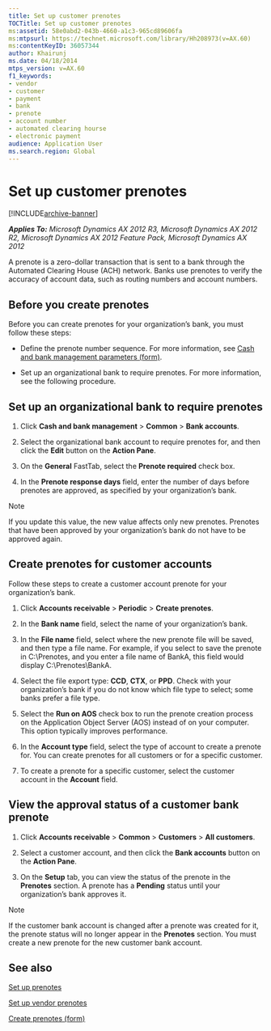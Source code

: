 ```yaml
---
title: Set up customer prenotes
TOCTitle: Set up customer prenotes
ms:assetid: 58e0abd2-043b-4660-a1c3-965cd89606fa
ms:mtpsurl: https://technet.microsoft.com/library/Hh208973(v=AX.60)
ms:contentKeyID: 36057344
author: Khairunj
ms.date: 04/18/2014
mtps_version: v=AX.60
f1_keywords:
- vendor
- customer
- payment
- bank
- prenote
- account number
- automated clearing hourse
- electronic payment
audience: Application User
ms.search.region: Global
---
```


# Set up customer prenotes 


[!INCLUDE[archive-banner](includes/archive-banner.md)]


_**Applies To:** Microsoft Dynamics AX 2012 R3, Microsoft Dynamics AX 2012 R2, Microsoft Dynamics AX 2012 Feature Pack, Microsoft Dynamics AX 2012_

A prenote is a zero-dollar transaction that is sent to a bank through the Automated Clearing House (ACH) network. Banks use prenotes to verify the accuracy of account data, such as routing numbers and account numbers.

## Before you create prenotes

Before you can create prenotes for your organization’s bank, you must follow these steps:

  - Define the prenote number sequence. For more information, see [Cash and bank management parameters (form)](https://technet.microsoft.com/library/aa591289\(v=ax.60\)).

  - Set up an organizational bank to require prenotes. For more information, see the following procedure.

## Set up an organizational bank to require prenotes

1.  Click **Cash and bank management** \> **Common** \> **Bank accounts**.

2.  Select the organizational bank account to require prenotes for, and then click the **Edit** button on the **Action Pane**.

3.  On the **General** FastTab, select the **Prenote required** check box.

4.  In the **Prenote response days** field, enter the number of days before prenotes are approved, as specified by your organization’s bank.


> [!NOTE]
> <P>If you update this value, the new value affects only new prenotes. Prenotes that have been approved by your organization’s bank do not have to be approved again.</P>



## Create prenotes for customer accounts

Follow these steps to create a customer account prenote for your organization’s bank.

1.  Click **Accounts receivable** \> **Periodic** \> **Create prenotes**.

2.  In the **Bank name** field, select the name of your organization’s bank.

3.  In the **File name** field, select where the new prenote file will be saved, and then type a file name. For example, if you select to save the prenote in C:\\Prenotes, and you enter a file name of BankA, this field would display C:\\Prenotes\\BankA.

4.  Select the file export type: **CCD**, **CTX**, or **PPD**. Check with your organization’s bank if you do not know which file type to select; some banks prefer a file type.

5.  Select the **Run on AOS** check box to run the prenote creation process on the Application Object Server (AOS) instead of on your computer. This option typically improves performance.

6.  In the **Account type** field, select the type of account to create a prenote for. You can create prenotes for all customers or for a specific customer.

7.  To create a prenote for a specific customer, select the customer account in the **Account** field.

## View the approval status of a customer bank prenote

1.  Click **Accounts receivable** \> **Common** \> **Customers** \> **All customers**.

2.  Select a customer account, and then click the **Bank accounts** button on the **Action Pane**.

3.  On the **Setup** tab, you can view the status of the prenote in the **Prenotes** section. A prenote has a **Pending** status until your organization’s bank approves it.


> [!NOTE]
> <P>If the customer bank account is changed after a prenote was created for it, the prenote status will no longer appear in the <STRONG>Prenotes</STRONG> section. You must create a new prenote for the new customer bank account.</P>



## See also

[Set up prenotes](set-up-prenotes.md)

[Set up vendor prenotes](set-up-vendor-prenotes.md)

[Create prenotes (form)](https://technet.microsoft.com/library/hh209352\(v=ax.60\))

  


